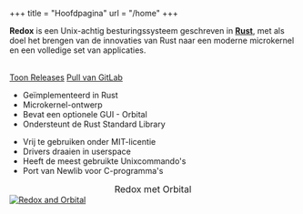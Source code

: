 +++
title = "Hoofdpagina"
url = "/home"
+++
<div class="row install-row">
  <div class="col-md-8">
    <p class="pitch">
      <b>Redox</b> is een Unix-achtig besturingssysteem geschreven in <a style="color: inherit;" href="https://www.rust-lang.org/"><b>Rust</b></a>,
      met als doel het brengen van de innovaties van Rust naar een moderne microkernel en een volledige set van applicaties.
    </p>
  </div>
  <div class="col-md-4 install-box">
    <br/>
    <a class="btn btn-primary" href="https://gitlab.redox-os.org/redox-os/redox/-/releases">Toon Releases</a>
    <a class="btn btn-default" href="https://gitlab.redox-os.org/redox-os/redox/">Pull van GitLab</a>
  </div>
</div>
<div class="row features">
  <div class="col-md-6">
    <ul class="laundry-list" style="margin-bottom: 0px;">
      <li>Geïmplementeerd in Rust</li>
      <li>Microkernel-ontwerp</li>
      <li>Bevat een optionele GUI - Orbital</li>
      <li>Ondersteunt de Rust Standard Library</li>
    </ul>
  </div>
  <div class="col-md-6">
    <ul class="laundry-list">
      <li>Vrij te gebruiken onder MIT-licentie</li>
      <li>Drivers draaien in userspace</li>
      <li>Heeft de meest gebruikte Unixcommando's</li>
      <li>Port van Newlib voor C-programma's</li>
    </ul>
  </div>
</div>
<div class="row features">
  <div class="col-sm-12">
    <div style="font-size: 16px; text-align: center;">
      Redox met Orbital
    </div>
    <a href="/img/redox-orbital/large.png">
      <picture>
        <source media="(min-width: 1300px)" srcset="/img/redox-orbital/large.webp" type="image/webp">
        <source media="(min-width: 640px)" srcset="/img/redox-orbital/medium.webp" type="image/webp">
        <source media="(min-width: 320px)" srcset="/img/redox-orbital/medium.webp" type="image/webp">
        <source media="(min-width: 1300px)" srcset="/img/redox-orbital/large.png" type="image/png">
        <source media="(min-width: 640px)" srcset="/img/redox-orbital/medium.png" type="image/png">
        <source media="(min-width: 320px)" srcset="/img/redox-orbital/small.png" type="image/png">
        <img src="/img/redox-orbital/medium.png" class="img-responsive" alt="Redox and Orbital">
      </picture>
    </a>
  </div>
</div>
